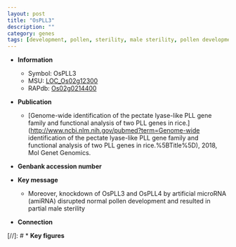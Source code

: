 ```yaml
---
layout: post
title: "OsPLL3"
description: ""
category: genes
tags: [development, pollen, sterility, male sterility, pollen development]
---
```


* **Information**  
    + Symbol: OsPLL3  
    + MSU: [LOC_Os02g12300](http://rice.uga.edu/cgi-bin/ORF_infopage.cgi?orf=LOC_Os02g12300)  
    + RAPdb: [Os02g0214400](http://rapdb.dna.affrc.go.jp/viewer/gbrowse_details/irgsp1?name=Os02g0214400)  

* **Publication**  
    + [Genome-wide identification of the pectate lyase-like PLL gene family and functional analysis of two PLL genes in rice.](http://www.ncbi.nlm.nih.gov/pubmed?term=Genome-wide identification of the pectate lyase-like PLL gene family and functional analysis of two PLL genes in rice.%5BTitle%5D), 2018, Mol Genet Genomics.

* **Genbank accession number**  

* **Key message**  
    + Moreover, knockdown of OsPLL3 and OsPLL4 by artificial microRNA (amiRNA) disrupted normal pollen development and resulted in partial male sterility

* **Connection**  

[//]: # * **Key figures**  


